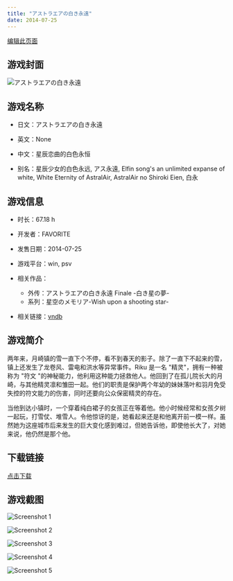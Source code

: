 ```yaml
---
title: "アストラエアの白き永遠"
date: 2014-07-25
---
```

[编辑此页面](https://github.com/ACG-3/ADV3-source/blob/main/source/_posts/%E3%82%A2%E3%82%B9%E3%83%88%E3%83%A9%E3%82%A8%E3%82%A2%E3%81%AE%E7%99%BD%E3%81%8D%E6%B0%B8%E9%81%A0.md)

## 游戏封面

![アストラエアの白き永遠](https%3A//pan.timero.xyz/onedrive/img_lib_001/%E3%82%A2%E3%82%B9%E3%83%88%E3%83%A9%E3%82%A8%E3%82%A2%E3%81%AE%E7%99%BD%E3%81%8D%E6%B0%B8%E9%81%A0_cover.avif)


## 游戏名称

- 日文：アストラエアの白き永遠
- 英文：None
- 中文：星辰恋曲的白色永恒

- 别名：星辰少女的白色永远, アス永遠, Elfin song's an unlimited expanse of white, White Eternity of AstralAir, AstralAir no Shiroki Eien, 白永


## 游戏信息

- 时长：67.18 h
- 开发者：FAVORITE
- 发售日期：2014-07-25
- 游戏平台：win, psv
- 相关作品：
   - 外传：アストラエアの白き永遠 Finale -白き星の夢-
   - 系列：星空のメモリア-Wish upon a shooting star-

- 相关链接：[vndb](https://vndb.org/v12984)


## 游戏简介

两年来，月崎镇的雪一直下个不停，看不到春天的影子。除了一直下不起来的雪，镇上还发生了龙卷风、雷电和洪水等异常事件。Riku 是一名 "精灵"，拥有一种被称为 "符文 "的神秘能力，他利用这种能力拯救他人。他回到了在孤儿院长大的月崎，与其他精灵凛和雏田一起。他们的职责是保护两个年幼的妹妹落叶和羽月免受失控的符文能力的伤害，同时还要向公众保密精灵的存在。

当他到达小镇时，一个穿着纯白裙子的女孩正在等着他。他小时候经常和女孩夕树一起玩，打雪仗、堆雪人。令他惊讶的是，她看起来还是和他离开前一模一样。虽然她为这座城市后来发生的巨大变化感到难过，但她告诉他，即使他长大了，对她来说，他仍然是那个他。




## 下载链接

[点击下载](https://pan.timero.xyz/onedrive/adv_lib_001/%E3%82%A2%E3%82%B9%E3%83%88%E3%83%A9%E3%82%A8%E3%82%A2%E3%81%AE%E7%99%BD%E3%81%8D%E6%B0%B8%E9%81%A0)


## 游戏截图


![Screenshot 1](https%3A//pan.timero.xyz/onedrive/img_lib_001/%E3%82%A2%E3%82%B9%E3%83%88%E3%83%A9%E3%82%A8%E3%82%A2%E3%81%AE%E7%99%BD%E3%81%8D%E6%B0%B8%E9%81%A0_Screenshot_1.avif)

![Screenshot 2](https%3A//pan.timero.xyz/onedrive/img_lib_001/%E3%82%A2%E3%82%B9%E3%83%88%E3%83%A9%E3%82%A8%E3%82%A2%E3%81%AE%E7%99%BD%E3%81%8D%E6%B0%B8%E9%81%A0_Screenshot_2.avif)

![Screenshot 3](https%3A//pan.timero.xyz/onedrive/img_lib_001/%E3%82%A2%E3%82%B9%E3%83%88%E3%83%A9%E3%82%A8%E3%82%A2%E3%81%AE%E7%99%BD%E3%81%8D%E6%B0%B8%E9%81%A0_Screenshot_3.avif)

![Screenshot 4](https%3A//pan.timero.xyz/onedrive/img_lib_001/%E3%82%A2%E3%82%B9%E3%83%88%E3%83%A9%E3%82%A8%E3%82%A2%E3%81%AE%E7%99%BD%E3%81%8D%E6%B0%B8%E9%81%A0_Screenshot_4.avif)

![Screenshot 5](https%3A//pan.timero.xyz/onedrive/img_lib_001/%E3%82%A2%E3%82%B9%E3%83%88%E3%83%A9%E3%82%A8%E3%82%A2%E3%81%AE%E7%99%BD%E3%81%8D%E6%B0%B8%E9%81%A0_Screenshot_5.avif)

